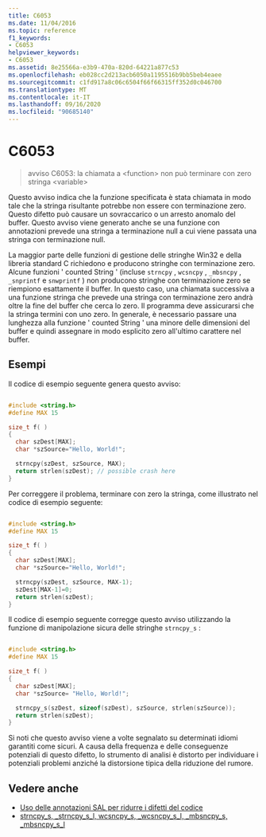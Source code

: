 ```yaml
---
title: C6053
ms.date: 11/04/2016
ms.topic: reference
f1_keywords:
- C6053
helpviewer_keywords:
- C6053
ms.assetid: 8e25566a-e3b9-470a-820d-64221a877c53
ms.openlocfilehash: eb028cc2d213acb6050a1195516b9bb5beb4eaee
ms.sourcegitcommit: c1fd917a8c06c6504f66f66315ff352d0c046700
ms.translationtype: MT
ms.contentlocale: it-IT
ms.lasthandoff: 09/16/2020
ms.locfileid: "90685140"
---
```

# <a name="c6053"></a>C6053

> avviso C6053: la chiamata a \<function> non può terminare con zero stringa \<variable>

Questo avviso indica che la funzione specificata è stata chiamata in modo tale che la stringa risultante potrebbe non essere con terminazione zero. Questo difetto può causare un sovraccarico o un arresto anomalo del buffer. Questo avviso viene generato anche se una funzione con annotazioni prevede una stringa a terminazione null a cui viene passata una stringa con terminazione null.

La maggior parte delle funzioni di gestione delle stringhe Win32 e della libreria standard C richiedono e producono stringhe con terminazione zero. Alcune funzioni ' counted String ' (incluse `strncpy` , `wcsncpy` , `_mbsncpy` , `_snprintf` e `snwprintf` ) non producono stringhe con terminazione zero se riempiono esattamente il buffer. In questo caso, una chiamata successiva a una funzione stringa che prevede una stringa con terminazione zero andrà oltre la fine del buffer che cerca lo zero. Il programma deve assicurarsi che la stringa termini con uno zero. In generale, è necessario passare una lunghezza alla funzione ' counted String ' una minore delle dimensioni del buffer e quindi assegnare in modo esplicito zero all'ultimo carattere nel buffer.

## <a name="examples"></a>Esempi

Il codice di esempio seguente genera questo avviso:

```cpp

#include <string.h>
#define MAX 15

size_t f( )
{
  char szDest[MAX];
  char *szSource="Hello, World!";

  strncpy(szDest, szSource, MAX);
  return strlen(szDest); // possible crash here
}
```

Per correggere il problema, terminare con zero la stringa, come illustrato nel codice di esempio seguente:

```cpp

#include <string.h>
#define MAX 15

size_t f( )
{
  char szDest[MAX];
  char *szSource="Hello, World!";

  strncpy(szDest, szSource, MAX-1);
  szDest[MAX-1]=0;
  return strlen(szDest);
}
```

Il codice di esempio seguente corregge questo avviso utilizzando la funzione di manipolazione sicura delle stringhe `strncpy_s` :

```cpp

#include <string.h>
#define MAX 15

size_t f( )
{
  char szDest[MAX];
  char *szSource= "Hello, World!";

  strncpy_s(szDest, sizeof(szDest), szSource, strlen(szSource));
  return strlen(szDest);
}
```

Si noti che questo avviso viene a volte segnalato su determinati idiomi garantiti come sicuri. A causa della frequenza e delle conseguenze potenziali di questo difetto, lo strumento di analisi è distorto per individuare i potenziali problemi anziché la distorsione tipica della riduzione del rumore.

## <a name="see-also"></a>Vedere anche

- [Uso delle annotazioni SAL per ridurre i difetti del codice](using-sal-annotations-to-reduce-c-cpp-code-defects.md)
- [strncpy_s, _strncpy_s_l, wcsncpy_s, _wcsncpy_s_l, _mbsncpy_s, _mbsncpy_s_l](/cpp/c-runtime-library/reference/strncpy-s-strncpy-s-l-wcsncpy-s-wcsncpy-s-l-mbsncpy-s-mbsncpy-s-l)
